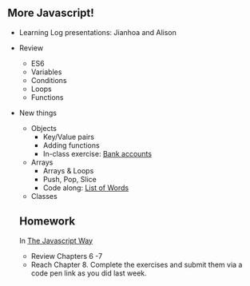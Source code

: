 ## More Javascript!

* Learning Log presentations: Jianhoa and Alison 

* Review
  * ES6
  * Variables
  * Conditions
  * Loops
  * Functions

* New things
  * Objects
    * Key/Value pairs
    * Adding functions
    * In-class exercise: [Bank accounts](https://eloquentjavascript.net/)
  * Arrays
    * Arrays & Loops
    * Push, Pop, Slice
    * Code along: [List of Words](https://github.com/thejsway/thejsway/blob/master/manuscript/chapter07.md#list-of-words)
  * Classes

  ## Homework
  In [The Javascript Way](https://github.com/thejsway/thejsway)
    * Review Chapters 6 -7 
    * Reach Chapter 8. Complete the exercises and submit them via a code pen link as you did last week.


